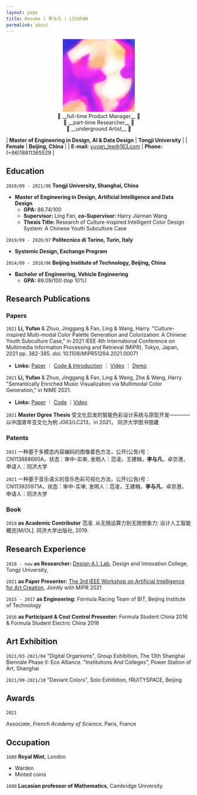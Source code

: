 ```yaml
---
layout: page
title: Resume | 李与凡 | LIYUFAN
permalink: about
---
```


<!-- ![avatar](assets/img/liyufan.jpg) -->
<div align=center><img src="assets/img/liyufan.jpg" width="39%"></div>

<!-- 
```
 full-time Product Manager
 part-time Researcher
 underground Artist
``` -->

<center> 💾 __full-time Product Manager__ 💾 </center>

<center> 📖   __part-time Researcher__    📖 </center>

<center> 🎨    __underground Artist__     🎨 </center>





| __Master of Engineering in Design, AI & Data Design__ | __Tongji University__ |
| __Female__ | __Beijing, China__ | 
| __E-mail:__ yuvan_lee@163.com | __Phone:__ (+86)18811365529 |


## Education

`2018/09 - 2021/06`
__Tongji University, Shanghai, China__
 - __Master of Engineering in Design, Artificial Intelligence and Data Design__
   - __GPA:__ 86.74/100
   - __Supervisor:__ Ling Fan, __co-Supervisor:__ Harry Jiannan Wang
   - __Thesis Title:__ Research of Culture-inspired Intelligent Color Design System: A Chinese Youth Subculture Case

<!-- --- -->
`2019/09 - 2020/07`
__Politecnico di Torino, Turin, Italy__
 -  __Systemic Design, Exchange Program__

<!-- --- -->
`2014/09 - 2018/06`
__Beijing Institute of Technology, Beijing, China__
 - __Bachelor of Engineering, Vehicle Engineering__
   - __GPA:__ 89.09/100 (top 10%)




## Research Publications

### Papers
`2021`
__Li, Yufan__ & Zhuo, Jinggang & Fan, Ling & Wang, Harry.  "Culture-inspired Multi-modal Color Palette Generation and Colorization: A Chinese Youth Subculture Case," in 2021 IEEE 4th International Conference on Multimedia Information Processing and Retrieval (MIPR), Tokyo, Japan, 2021 pp. 382-385. doi: 10.1109/MIPR51284.2021.00071
- __Links:__ [Paper](https://doi.ieeecomputersociety.org/10.1109/MIPR51284.2021.00071) ｜ [Code & Introduction](https://github.com/tezignlab/subculture-colorization) ｜ [Video](https://youtu.be/fLPwr-oX0ds) ｜ [Demo](https://www.subverse.site/)


`2021`
__Li, Yufan__ & Zhuo, Jinggang & Fan, Ling & Wang, Zhe & Wang, Harry. "Semantically Enriched Music Visualization via Multimodal Color Generation," in NIME 2021. 
- __Links:__ [Paper](https://doi.org/10.21428/92fbeb44.2fb614f7) ｜ [Code](https://github.com/tezignlab/subculture-colorization/tree/main/music-visualization) ｜[Video](https://www.bilibili.com/video/BV1Cp4y1H7To/) 


`2021`
__Master Dgree Thesis__   受文化启发的智能色彩设计系统与原型开发————以中国青年亚文化为例 J063/LC213，in 2021， 同济大学图书馆藏

<!-- --- -->
### Patents

`2021`
一种基于多模态内容编码的图像着色方法，公开(公告)号：CN113888660A，状态：审中-实审, 发明人：范凌，王建楠，__李与凡__，卓京港，申请人：同济大学


`2021`
一种基于音乐语义的音乐色彩可视化方法，公开(公告)号：CN113920971A，状态：审中-实审, 发明人：范凌，王建楠，__李与凡__，卓京港，申请人：同济大学

<!-- --- -->
### Book
`2019`
__as Academic Contributor__ 范凌. 从无限运算力到无限想象力: 设计人工智能概览[M/OL]. 同济大学出版社, 2019.


## Research Experience
`2018 - now`
__as Researcher:__ [Design A.I. Lab](https://www.sheji.ai/), Design and Innovation College, Tongji University, 


`2021`
__as Paper Presenter:__ [The 3rd IEEE Workshop on Artificial Intelligence for Art Creation](https://aiart2021.github.io/), Jointly with MIPR 2021


`2015 - 2017`
__as Engineering:__ Formula Racing Team of BIT, Beijing Institute of Technology 


`2016`
__as Participant & Cost Control Presenter:__ Formula Student China 2016 & Formula Student Electric China 2016


## Art Exhibition

`2021/03-2021/04`
"Digital Organisms", Group Exhibition, The 13th Shanghai Biennale Phase II: Eco Alliance. "Institutions And Colleges", Power Station of Art, Shanghai

`2021/09-2021/10`
"Deviant Colors", Solo Exhibition, fRUITYSPACE, Beijing


## Awards

`2021`


Associate, *French Academy of Science*, Paris, France


## Occupation

`1600`
__Royal Mint__, London

- Warden
- Minted coins

`1600`
__Lucasian professor of Mathematics__, Cambridge University




<!-- ### Footer

Last updated: May 2013 -->


